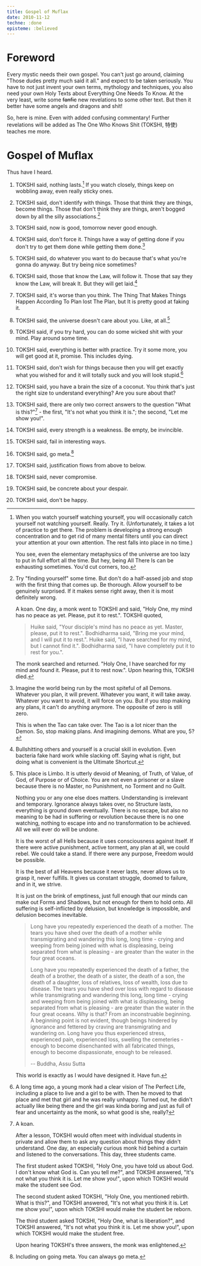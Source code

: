 ```yaml
---
title: Gospel of Muflax
date: 2010-11-12
techne: :done
episteme: :believed
---
```


Foreword
========

Every mystic needs their own gospel. You can't just go around, claiming "Those dudes pretty much said it all." and expect to be taken seriously. You have to not just invent your own terms, mythology and techniques, you also need your own Holy Texts about Everything One Needs To Know. At the very least, write some <del>fanfic</del> new revelations to some other text. But then it better have some angels and dragons and shit!

So, here is mine. Even with added confusing commentary! Further revelations will be added as The One Who Knows Shit (TOKSHI, 特使) teaches me more.

Gospel of Muflax
================

Thus have I heard. 

1. TOKSHI said, nothing lasts.[^anicca] If you watch closely, things keep on wobbling away, even really sticky ones.

2. TOKSHI said, don't identify with things. Those that think they are things, become things. Those that don't think they are things, aren't bogged down by all the silly associations.[^anatta]

3. TOKSHI said, now is good, tomorrow never good enough.

4. TOKSHI said, don't force it. Things have a way of getting done if you don't try to get them done while getting them done.[^gtd]

5. TOKSHI said, do whatever you want to do because that's what you're gonna do anyway. But try being nice sometimes?

6. TOKSHI said, those that know the Law, will follow it. Those that say they know the Law, will break It. But they will get laid.[^unity] 

7. TOKSHI said, it's worse than you think. The Thing That Makes Things Happen According To Plan lost The Plan, but It is pretty good at faking it.

8. TOKSHI said, the universe doesn't care about you. Like, at all.[^emptiness]

9. TOKSHI said, if you try hard, you can do some wicked shit with your mind. Play around some time.

10. TOKSHI said, everything is better with practice. Try it some more, you will get good at it, promise. This includes dying.

11. TOKSHI said, don't wish for things because then you will get exactly what you wished for and it will totally suck and you will look stupid.[^wish] 

12. TOKSHI said, you have a brain the size of a coconut. You think that's just the right size to understand everything? Are you sure about that?

13. TOKSHI said, there are only two correct answers to the question "What is this?"[^whatisthis] - the first, "It's not what you think it is."; the second, "Let me show you!".

14. TOKSHI said, every strength is a weakness. Be empty, be invincible.

15. TOKSHI said, fail in interesting ways.

16. TOKSHI said, go meta.[^meta]

17. TOKSHI said, justification flows from above to below.

18. TOKSHI said, never compromise.

19. TOKSHI said, be concrete about your despair.

20. TOKSHI said, don't be happy.

[^anatta]: 
    Try "finding yourself" some time. But don't do a half-assed job and stop
    with the first thing that comes up. Be thorough. Allow yourself to be
    genuinely surprised. If it makes sense right away, then it is most
    definitely wrong.

    A koan. One day, a monk went to TOKSHI and said, "Holy One, my mind has no
    peace as yet. Please, put it to rest.". TOKSHI quoted,

    > Huike said, "Your disciple's mind has no peace as yet. Master, please, put
    > it to rest.". Bodhidharma said, "Bring me your mind, and I will put it to
    > rest.". Huike said, "I have searched for my mind, but I cannot find it.".
    > Bodhidharma said, "I have completely put it to rest for you.".

    The monk searched and returned. "Holy One, I have searched for my mind and
    found it. Please, put it to rest now.". Upon hearing this, TOKSHI died.

[^anicca]:
    When you watch yourself watching yourself, you will occasionally catch
    yourself not watching yourself. Really. Try it. (Unfortunately, it takes a
    lot of practice to get there. The problem is developing a strong enough
    concentration and to get rid of many mental filters until you can direct
    your attention at your own attention. The rest falls into place in no time.) 
    
    You see, even the elementary metaphysics of the universe are too lazy to put
    in full effort all the time.  But hey, being All There Is can be exhausting
    sometimes. You'd cut corners, too. 

[^gtd]: 
    Imagine the world being run by the most spiteful of all Demons. Whatever you
    plan, it will prevent. Whatever you want, it will take away. Whatever you
    want to avoid, it will force on you. But if you stop making any plans, it
    can't do anything anymore. The opposite of zero is still zero.

    This is when the Tao can take over. The Tao is a lot nicer than the Demon.
    So, stop making plans. And imagining demons. What are you, 5?

[^unity]:
    Bullshitting others and yourself is a crucial skill in evolution. Even
    bacteria fake hard work while slacking off. Saying what is right, but
    doing what is convenient is the Ultimate Shortcut. 

[^emptiness]:
    This place is Limbo. It is utterly devoid of Meaning, of Truth, of Value, of
    God, of Purpose or of Choice. You are not even a prisoner or a slave because
    there is no Master, no Punishment, no Torment and no Guilt.
    
    Nothing you or any one else does matters. Understanding is irrelevant and
    temporary. Ignorance always takes over, no Structure lasts, everything is
    ground down eventually. There is no escape, but also no meaning to be had in
    suffering or revolution because there is no one watching, nothing to escape
    into and no transformation to be achieved. All we will ever do will be
    undone.

    It is the worst of all Hells because it uses consciousness against itself.
    If there were active punishment, active torment, any plan at all, we could
    rebel. We could take a stand. If there were any purpose, Freedom would be
    possible. 

    It is the best of all Heavens because it never lasts, never allows us to
    grasp it, never fulfills. It gives us constant struggle, doomed to failure,
    and in it, we strive. 
    
    It is just on the brink of emptiness, just full enough that our minds can
    make out Forms and Shadows, but not enough for them to hold onto. All
    suffering is self-inflicted by delusion, but knowledge is impossible, and
    delusion becomes inevitable. 

    > Long have you repeatedly experienced the death of a mother. The tears
    > you have shed over the death of a mother while transmigrating and
    > wandering this long, long time - crying and weeping from being joined with
    > what is displeasing, being separated from what is pleasing - are greater
    > than the water in the four great oceans.
    > 
    > Long have you repeatedly experienced the death of a father, the death of a
    > brother, the death of a sister, the death of a son, the death of a
    > daughter, loss of relatives, loss of wealth, loss due to disease. The
    > tears you have shed over loss with regard to disease while transmigrating
    > and wandering this long, long time - crying and weeping from being joined
    > with what is displeasing, being separated from what is pleasing - are
    > greater than the water in the four great oceans. Why is that? From an
    > inconstruable beginning. A beginning point is not evident, though beings
    > hindered by ignorance and fettered by craving are transmigrating and
    > wandering on. Long have you thus experienced stress, experienced pain,
    > experienced loss, swelling the cemeteries - enough to become disenchanted
    > with all fabricated things, enough to become dispassionate, enough to be
    > released.
    > 
    > -- Buddha, Assu Sutta

    This world is exactly as I would have designed it. Have fun.
    
[^wish]:
    A long time ago, a young monk had a clear vision of The Perfect Life,
    including a place to live and a girl to be with. Then he moved to that
    place and met that girl and he was really unhappy. Turned out, he didn't
    actually like being there and the girl was kinda boring and just as full of
    fear and uncertainty as the monk, so what good is she, really?

[^whatisthis]:
    A koan.

    After a lesson, TOKSHI would often meet with individual students in private
    and allow them to ask any question about things they didn't understand. One
    day, an especially curious monk hid behind a curtain and listened to the
    conversations. This day, three students came.

    The first student asked TOKSHI, "Holy One, you have told us about God.  I
    don't know what God is. Can you tell me?", and TOKSHI answered, "It's not
    what you think it is. Let me show you!", upon which TOKSHI would make the
    student see God. 

    The second student asked TOKSHI, "Holy One, you mentioned rebirth. What is
    this?", and TOKSHI answered, "It's not what you think it is. Let me show
    you!", upon which TOKSHI would make the student be reborn.

    The third student asked TOKSHI, "Holy One, what is liberation?", and TOKSHI
    answered, "It's not what you think it is. Let me show you!", upon which
    TOKSHI would make the student free.

    Upon hearing TOKSHI's three answers, the monk was enlightened.

[^meta]: Including on going meta. You can always go meta.
